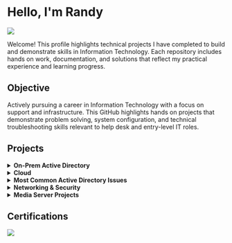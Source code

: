 # Hello, I'm Randy
<a href="https://linkedin.com"><img src="https://img.shields.io/badge/-LinkedIn-0072b1?&style=for-the-badge&logo=linkedin&logoColor=white" /></a>

Welcome! This profile highlights technical projects I have completed to build and demonstrate skills in Information Technology. Each repository includes hands on work, documentation, and solutions that reflect my practical experience and learning progress.

## Objective
Actively pursuing a career in Information Technology with a focus on support and infrastructure. This GitHub highlights hands on projects that demonstrate problem solving, system configuration, and technical troubleshooting skills relevant to help desk and entry-level IT roles.

## Projects
<!-- Active Directory -->
<details>
  <summary><strong>On-Prem Active Directory</strong></summary>
  <br>
  <ul>
    <li>
      <p><strong>Windows AD-Domain-Install On VM</strong><br>
      Installing Windows Server 2022 on a virtual machine using Proxmox.<br>
      <a href="https://github.com/RRobertson2/AD-Domain-Setup/tree/main">View Repository</a></p>
      <hr style="opacity: 0.1;">
    </li>
    <li>
      <p><strong>Configuring Server as a Domain Controller</strong><br>
      Configuring Windows Server 2022 as a domain controller on a virtual machine, including Active Directory and certificate services.<br>
      <a href="https://github.com/RRobertson2/Configuring-Server-as-a-Domain-Controller/blob/main/README.md">View Repository</a></p>
      <hr style="opacity: 0.1;">
    </li>
    <li>
      <p><strong>Organizational Units and Group-Based Access Management in Active Directory</strong><br>
      Configured and managed a structured Active Directory environment by designing a departmental OU hierarchy, creating security groups, assigning permissions, and validating access control through mapped drives and share-level security.<br>
      <a href="https://github.com/RRobertson2/OU-Structure-and-Access-Control">View Repository</a></p>
      <hr style="opacity: 0.1;">
    </li>
    <li>
      <p><strong>Creating Domain Users</strong><br>
     Demonstrates secure user account creation and management within Active Directory using organizational units and scalable administrative best practices.<br>
      <a href="https://github.com/RRobertson2/Creating-Domain-Users">View Repository</a></p>
      <hr style="opacity: 0.1;">
    </li>
  <li>
      <p><strong>Attaching Windows 11 VM to Domain</strong><br>
      Configuring Windows Server 2022 as a domain controller on a virtual machine, including Active Directory and certificate services.<br>
      <a href="https://github.com/RRobertson2/Joining-a-Windows-11-Virtual-Machine-to-an-Active-Directory-Domain">View Repository</a></p>
      <hr style="opacity: 0.1;">
    </li>
     <li>
      <p><strong>Group Policy – Workstation Security Baseline</strong><br>
      Configures a Group Policy Object in Windows Server 2022 to restrict system access, block removable media, and enforce security settings on domain workstations.<br>
      <a href="https://github.com/RRobertson2/Group-Policy_Workstation-Security-Baseline">View Repository</a></p>
      <hr style="opacity: 0.1;">
  </ul>
</details>
<!-- Cloud -->
<details>
  <summary><strong>Cloud</strong></summary>
<br>
  <ul>
    <li>
      <p><strong> Azure Entra ID Custom Domain Integration</strong><br>
     Configured a GoDaddy-purchased domain in Microsoft Entra ID by adding DNS TXT records for verification, setting it as primary, and applying it to user accounts for branded authentication and email services.<br>
      <a href="https://github.com/RRobertson2/Azure-Entra-ID-Custom-Domain-Setup">View Repository</a></p>
      <hr style="opacity: 0.1;">
     </li>
  </ul>
  
</details>

<!-- 10 most Common Troubleshooting Issues -->
<details>
  <summary><strong>Most Common Active Directory Issues</strong></summary>
  <br>
  <ul>
    <li>
      <p><strong> 1. Password Expired / Can’t Log In</strong><br>
      This issue occurs when a user's password has expired per domain policy or was flagged for change and the user is unable to log in.<br>
      <a href="https://github.com/RRobertson2/Troubleshooting-Expired-User-Accounts-AD">View Repository</a></p>
      <hr style="opacity: 0.1;">
     </li>
    <li>
      <p><strong> 2. Account Locked Out in Active Directory</strong><br>
      Resolved an Active Directory account lockout by locating the user object, resetting credentials, enforcing a password update.<br>
      <a href="https://github.com/RRobertson2/Account-Locked-Out-in-Active-Directory">View Repository</a></p>
      <hr style="opacity: 0.1;">
     </li>
  </ul>
</details>

<!-- Networking -->
<details>
  <summary><strong>Networking & Security</strong></summary>
  <br>


  
</details>

<!-- Media Server -->
<details>
  <summary><strong>Media Server Projects</strong></summary>
  <br>


  
</details>

## Certifications
<div>
<a href="https://www.comptia.org/certifications/network">
  <img src="https://img.shields.io/badge/-Network%2B-007ACC?&style=for-the-badge&logo=CompTIA&logoColor=white" />
</a>
</a>
</div>

